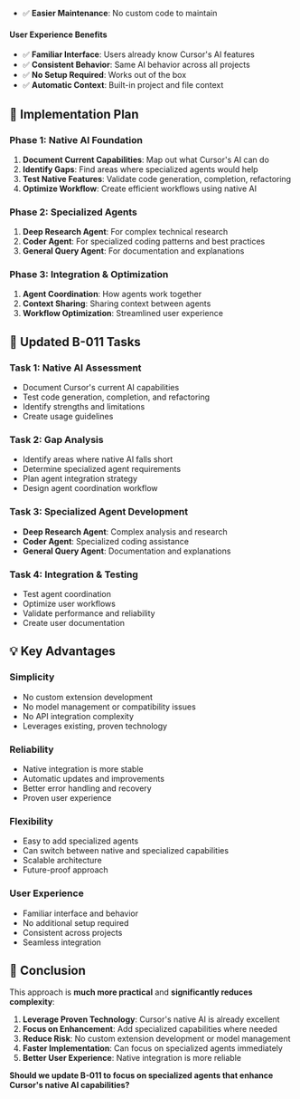 <!-- CONTEXT_REFERENCE: 400_context-priority-guide.md -->

- ✅ **Easier Maintenance**: No custom code to maintain

#### **User Experience Benefits**
- ✅ **Familiar Interface**: Users already know Cursor's AI features
- ✅ **Consistent Behavior**: Same AI behavior across all projects
- ✅ **No Setup Required**: Works out of the box
- ✅ **Automatic Context**: Built-in project and file context

## 🚀 **Implementation Plan**

### **Phase 1: Native AI Foundation**
1. **Document Current Capabilities**: Map out what Cursor's AI can do
2. **Identify Gaps**: Find areas where specialized agents would help
3. **Test Native Features**: Validate code generation, completion, refactoring
4. **Optimize Workflow**: Create efficient workflows using native AI

### **Phase 2: Specialized Agents**
1. **Deep Research Agent**: For complex technical research
2. **Coder Agent**: For specialized coding patterns and best practices
3. **General Query Agent**: For documentation and explanations

### **Phase 3: Integration & Optimization**
1. **Agent Coordination**: How agents work together
2. **Context Sharing**: Sharing context between agents
3. **Workflow Optimization**: Streamlined user experience

## 🎯 **Updated B-011 Tasks**

### **Task 1: Native AI Assessment**
- Document Cursor's current AI capabilities
- Test code generation, completion, and refactoring
- Identify strengths and limitations
- Create usage guidelines

### **Task 2: Gap Analysis**
- Identify areas where native AI falls short
- Determine specialized agent requirements
- Plan agent integration strategy
- Design agent coordination workflow

### **Task 3: Specialized Agent Development**
- **Deep Research Agent**: Complex analysis and research
- **Coder Agent**: Specialized coding assistance
- **General Query Agent**: Documentation and explanations

### **Task 4: Integration & Testing**
- Test agent coordination
- Optimize user workflows
- Validate performance and reliability
- Create user documentation

## 💡 **Key Advantages**

### **Simplicity**
- No custom extension development
- No model management or compatibility issues
- No API integration complexity
- Leverages existing, proven technology

### **Reliability**
- Native integration is more stable
- Automatic updates and improvements
- Better error handling and recovery
- Proven user experience

### **Flexibility**
- Easy to add specialized agents
- Can switch between native and specialized capabilities
- Scalable architecture
- Future-proof approach

### **User Experience**
- Familiar interface and behavior
- No additional setup required
- Consistent across projects
- Seamless integration

## 🎉 **Conclusion**

This approach is **much more practical** and **significantly reduces complexity**:

1. **Leverage Proven Technology**: Cursor's native AI is already excellent
2. **Focus on Enhancement**: Add specialized capabilities where needed
3. **Reduce Risk**: No custom extension development or model management
4. **Faster Implementation**: Can focus on specialized agents immediately
5. **Better User Experience**: Native integration is more reliable

**Should we update B-011 to focus on specialized agents that enhance Cursor's native AI capabilities?** 